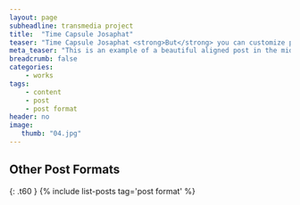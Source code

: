 ```yaml
---
layout: page
subheadline: transmedia project
title:  "Time Capsule Josaphat"
teaser: "Time Capsule Josaphat <strong>But</strong> you can customize posts/pages easily via switches in the front matter to <em>get a sidebar</em> and/or to <em>turn off meta-information</em> at the end of the page like categories, tags and dates."
meta_teaser: "This is an example of a beautiful aligned post in the middle. There is no sidebar to distract the reader. The difference to the Page-Template is, that you find meta-information at the bottom of the post."
breadcrumb: false
categories:
    - works
tags:
    - content
    - post
    - post format
header: no
image:
   thumb: "04.jpg"
---
```



## Other Post Formats
{: .t60 }
{% include list-posts tag='post format' %}

